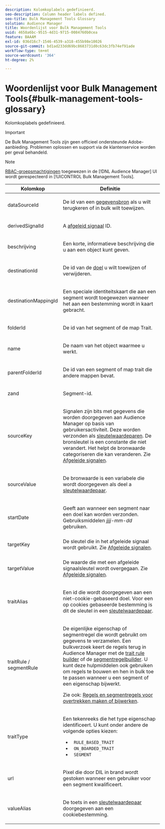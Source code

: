 ```yaml
---
description: Kolomkoplabels gedefinieerd.
seo-description: Column header labels defined.
seo-title: Bulk Management Tools Glossary
solution: Audience Manager
title: Woordenlijst voor Bulk Management Tools
uuid: 4658a6bc-9515-4d31-9715-0084760b0cea
feature: BAAAM
exl-id: 036d16c7-1546-4539-a318-455b98e10026
source-git-commit: bd1ad233dd69bc8683731d0c63dc3fb74ef91ade
workflow-type: tm+mt
source-wordcount: '364'
ht-degree: 2%

---
```


# Woordenlijst voor Bulk Management Tools{#bulk-management-tools-glossary}

Kolomkoplabels gedefinieerd.

>[!IMPORTANT]
>
>De Bulk Management Tools zijn geen officieel ondersteunde Adobe-aanbieding. Problemen oplossen en support via de klantenservice worden per geval behandeld.

<!-- 

<p>r_bulk_glossary.xml </p>

 -->

>[!NOTE]
>
>[RBAC-groepsmachtigingen](../../features/administration/administration-overview.md) toegewezen in de [!DNL Audience Manager] UI wordt gerespecteerd in [!UICONTROL Bulk Management Tools].

<table id="table_2C2BC2FB3EFC443C9A5AE18EFC6FABFD"> 
 <thead> 
  <tr> 
   <th colname="col1" class="entry"> Kolomkop </th> 
   <th colname="col2" class="entry"> Definitie </th> 
  </tr> 
 </thead>
 <tbody> 
  <tr> 
   <td colname="col1"> <p> <span class="term"> dataSourceId</span> </p> </td> 
   <td colname="col2"> <p>De id van een <a href="../../features/datasources-list-and-settings.md#data-sources-list-and-settings"> gegevensbron</a> als u wilt terugkeren of in bulk wilt toewijzen. </p> </td> 
  </tr> 
  <tr> 
   <td colname="col1"> <p> <span class="term"> derivedSignalId</span> </p> </td> 
   <td colname="col2"> <p>A <a href="../../features/derived-signals.md"> afgeleid signaal</a> ID. </p> </td> 
  </tr> 
  <tr> 
   <td colname="col1"> <p> <span class="term"> beschrijving</span> </p> </td> 
   <td colname="col2"> <p>Een korte, informatieve beschrijving die u aan een object kunt geven. </p> </td> 
  </tr> 
  <tr> 
   <td colname="col1"> <p> <span class="term"> destinationId</span> </p> </td> 
   <td colname="col2"> <p>De id van de <a href="../../features/destinations/destinations.md"> doel</a> u wilt toewijzen of verwijderen. </p> </td> 
  </tr> 
  <tr> 
   <td colname="col1"> <p> <span class="term"> destinationMappingId</span> </p> </td> 
   <td colname="col2"> <p>Een speciale identiteitskaart die aan een segment wordt toegewezen wanneer het aan een bestemming wordt in kaart gebracht. </p> </td> 
  </tr> 
  <tr> 
   <td colname="col1"> <p> <span class="term"> folderId</span> </p> </td> 
   <td colname="col2"> <p>De id van het segment of de map Trait. </p> </td> 
  </tr> 
  <tr> 
   <td colname="col1"> <p> <span class="term"> name</span> </p> </td> 
   <td colname="col2"> <p>De naam van het object waarmee u werkt. </p> </td> 
  </tr> 
  <tr> 
   <td colname="col1"> <p> <span class="term"> parentFolderId</span> </p> </td> 
   <td colname="col2"> <p>De id van een segment of map trait die andere mappen bevat. </p> </td> 
  </tr> 
  <tr> 
   <td colname="col1"> <p> <span class="term"> zand</span> </p> </td> 
   <td colname="col2"> <p>Segment-id. </p> </td> 
  </tr> 
  <tr> 
   <td colname="col1"> <p> <span class="term"> sourceKey</span> </p> </td> 
   <td colname="col2"> <p>Signalen zijn bits met gegevens die worden doorgegeven aan <span class="keyword"> Audience Manager</span> op basis van gebruikersactiviteit. Deze worden verzonden als <a href="../../reference/key-value-pairs-explained.md"> sleutelwaardeparen</a>. De bronsleutel is een constante die niet verandert. Het helpt de bronwaarde categoriseren die kan veranderen. Zie <a href="../../features/derived-signals.md"> Afgeleide signalen</a>. </p> </td> 
  </tr> 
  <tr> 
   <td colname="col1"> <p> <span class="term"> sourceValue</span> </p> </td> 
   <td colname="col2"> <p>De bronwaarde is een variabele die wordt doorgegeven als deel a <a href="../../reference/key-value-pairs-explained.md"> sleutelwaardepaar</a>. </p> </td> 
  </tr> 
  <tr> 
   <td colname="col1"> <p> <span class="term"> startDate</span> </p> </td> 
   <td colname="col2"> <p>Geeft aan wanneer een segment naar een doel kan worden verzonden. Gebruiksmiddelen <i>jjjj-mm-dd</i> gebruiken. </p> </td> 
  </tr> 
  <tr> 
   <td colname="col1"> <p> <span class="term"> targetKey</span> </p> </td> 
   <td colname="col2">De sleutel die in het afgeleide signaal wordt gebruikt. Zie <a href="../../features/derived-signals.md"> Afgeleide signalen</a>. </td> 
  </tr> 
  <tr> 
   <td colname="col1"> <p> <span class="term"> targetValue</span> </p> </td> 
   <td colname="col2"> <p>De waarde die met een afgeleide signaalsleutel wordt overgegaan. Zie <a href="../../features/derived-signals.md"> Afgeleide signalen</a>. </p> </td> 
  </tr> 
  <tr> 
   <td colname="col1"> <p> <span class="term"> traitAlias</span> </p> </td> 
   <td colname="col2"> <p>Een id die wordt doorgegeven aan een niet-cookie-gebaseerd doel. Voor een op cookies gebaseerde bestemming is dit de sleutel in een <a href="../../reference/key-value-pairs-explained.md"> sleutelwaardepaar</a>. </p> </td> 
  </tr> 
  <tr> 
   <td colname="col1"> <p> <span class="term"> traitRule / segmentRule</span> </p> </td> 
   <td colname="col2"> <p>De eigenlijke eigenschap of segmentregel die wordt gebruikt om gegevens te verzamelen. Een bulkverzoek keert de regels terug in <span class="keyword"> Audience Manager</span> met de <a href="../../features/traits/about-trait-builder.md"> trait rule builder</a> of de <a href="../../features/segments/segment-builder.md"> segmentregelbuilder</a>. U kunt deze hulpmiddelen ook gebruiken om regels te bouwen en hen in bulk toe te passen wanneer u een segment of een eigenschap bijwerkt. </p> <p>Zie ook: <a href="../../reference/bulk-management-tools/bulk-rules.md"> Regels en segmentregels voor overtrekken maken of bijwerken</a>. </p> </td> 
  </tr> 
  <tr> 
   <td colname="col1"> <p> <span class="term"> traitType</span> </p> </td> 
   <td colname="col2"> <p>Een tekenreeks die het type eigenschap identificeert. U kunt onder andere de volgende opties kiezen: </p> 
    <ul id="ul_AB5B4F87B14241DCBBE44B0B7BD4EF72"> 
     <li id="li_21F9412CDDC64FAA888C6542E284C436"> <code> RULE_BASED_TRAIT</code> </li> 
     <li id="li_5A5EA9A1EC5C45C991875EBBE7979A5A"> <code> ON_BOARDED_TRAIT </code> </li> 
     <li id="li_F38B58ADE3324E97A71E3F94F11945BE"> <code> SEGMENT</code> </li> 
    </ul> </td> 
  </tr> 
  <tr> 
   <td colname="col1"> <p> <span class="term"> url</span> </p> </td> 
   <td colname="col2"> <p>Pixel die door DIL in brand wordt gestoken wanneer een gebruiker voor een segment kwalificeert. </p> </td> 
  </tr> 
  <tr> 
   <td colname="col1"> <p> <span class="term"> valueAlias</span> </p> </td> 
   <td colname="col2"> <p>De toets in een <a href="../../reference/key-value-pairs-explained.md"> sleutelwaardepaar</a> doorgegeven aan een cookiebestemming. </p> </td> 
  </tr> 
 </tbody> 
</table>
